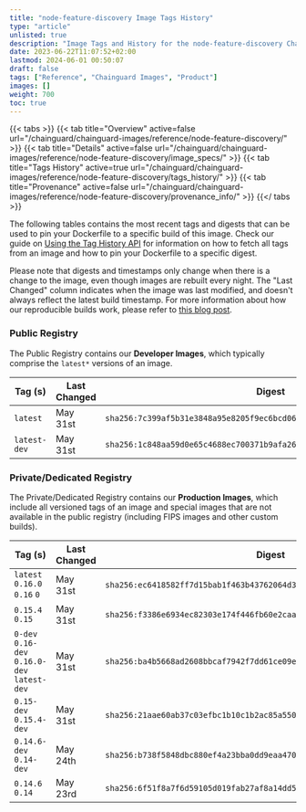 ```yaml
---
title: "node-feature-discovery Image Tags History"
type: "article"
unlisted: true
description: "Image Tags and History for the node-feature-discovery Chainguard Image"
date: 2023-06-22T11:07:52+02:00
lastmod: 2024-06-01 00:50:07
draft: false
tags: ["Reference", "Chainguard Images", "Product"]
images: []
weight: 700
toc: true
---
```


{{< tabs >}}
{{< tab title="Overview" active=false url="/chainguard/chainguard-images/reference/node-feature-discovery/" >}}
{{< tab title="Details" active=false url="/chainguard/chainguard-images/reference/node-feature-discovery/image_specs/" >}}
{{< tab title="Tags History" active=true url="/chainguard/chainguard-images/reference/node-feature-discovery/tags_history/" >}}
{{< tab title="Provenance" active=false url="/chainguard/chainguard-images/reference/node-feature-discovery/provenance_info/" >}}
{{</ tabs >}}

The following tables contains the most recent tags and digests that can be used to pin your Dockerfile to a specific build of this image. Check our guide on [Using the Tag History API](/chainguard/chainguard-images/using-the-tag-history-api/) for information on how to fetch all tags from an image and how to pin your Dockerfile to a specific digest.

Please note that digests and timestamps only change when there is a change to the image, even though images are rebuilt every night. The "Last Changed" column indicates when the image was last modified, and doesn't always reflect the latest build timestamp. For more information about how our reproducible builds work, please refer to [this blog post](https://www.chainguard.dev/unchained/reproducing-chainguards-reproducible-image-builds).

### Public Registry
The Public Registry contains our **Developer Images**, which typically comprise the `latest*` versions of an image.

| Tag (s)       | Last Changed | Digest                                                                    |
|---------------|--------------|---------------------------------------------------------------------------|
|  `latest`     | May 31st     | `sha256:7c399af5b31e3848a95e8205f9ec6bcd0624af22bd395783cf51cfc35bf956e3` |
|  `latest-dev` | May 31st     | `sha256:1c848aa59d0e65c4688ec700371b9afa261f8774c3605099c38ea3cfb925ae79` |


### Private/Dedicated Registry
The Private/Dedicated Registry contains our **Production Images**, which include all versioned tags of an image and special images that are not available in the public registry (including FIPS images and other custom builds).

| Tag (s)                                       | Last Changed | Digest                                                                    |
|-----------------------------------------------|--------------|---------------------------------------------------------------------------|
|  `latest` `0.16.0` `0.16` `0`                 | May 31st     | `sha256:ec6418582ff7d15bab1f463b43762064d39edb00b1c3a9c38ce3a6c3f70b9098` |
|  `0.15.4` `0.15`                              | May 31st     | `sha256:f3386e6934ec82303e174f446fb60e2caa8da2889c30a2571256d0a339021fb4` |
|  `0-dev` `0.16-dev` `0.16.0-dev` `latest-dev` | May 31st     | `sha256:ba4b5668ad2608bbcaf7942f7dd61ce09e2a850b9020d83e45fe6aa6954c6460` |
|  `0.15-dev` `0.15.4-dev`                      | May 31st     | `sha256:21aae60ab37c03efbc1b10c1b2ac85a55065579f596cfff3fb65dda6a0dbc732` |
|  `0.14.6-dev` `0.14-dev`                      | May 24th     | `sha256:b738f5848dbc880ef4a23bba0dd9eaa470bf0bb859835684f01d0e1a18129089` |
|  `0.14.6` `0.14`                              | May 23rd     | `sha256:6f51f8a7f6d59105d019fab27af8a14dd53c968389122726f362c8dfaaa142ac` |

